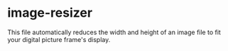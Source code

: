 # image-resizer
This file automatically reduces the width and height of an image file to fit your digital picture frame's display.
